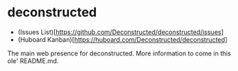 deconstructed
=============

 * (Issues List)[https://github.com/Deconstructed/deconstructed/issues]
 * (Huboard Kanban)[https://huboard.com/Deconstructed/deconstructed]

The main web presence for deconstructed. More information to come in this ole' README.md.
